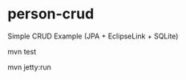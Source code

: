 person-crud
===========

Simple CRUD Example
(JPA + EclipseLink + SQLite)


mvn test

mvn jetty:run
